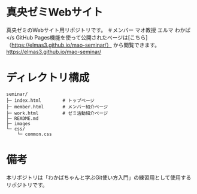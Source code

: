 # 真央ゼミWebサイト
真央ゼミのWebサイト用リポジトリです。
＃メンバー
マオ教授</s></s></s></s></s></s></s> </s>
エルマ</s></s></s></s></s></s></s> </s>
わかば</s></s></s></s></s></s></s></s
GitHub Pages機能を使って公開されたページは[こちら]（https://elmas3.github.io/mao-seminar/）
から閲覧できます。
https://elmas3.github.io/mao-seminar/

# ディレクトリ構成
```
seminar/
├─ index.html        # トップページ
├─ member.html       # メンバー紹介ページ
├─ work.html         # ゼミ活動紹介ページ
├─ README.md
├─ images
└─ css/
    └─ common.css
```

# 備考
本リポジトリは「わかばちゃんと学ぶGit使い方入門」の練習用として使用するリポジトリです。
